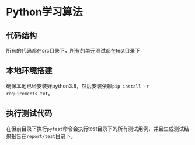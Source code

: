 # Python学习算法

## 代码结构

所有的代码都在src目录下，所有的单元测试都在test目录下

## 本地环境搭建

确保本地已经安装好python3.8，然后安装依赖`pip install -r requirements.txt`。

## 执行测试代码

在但前目录下执行`pytest`命令会执行test目录下的所有测试用例，并且生成测试结果报告在`report/test`目录下。